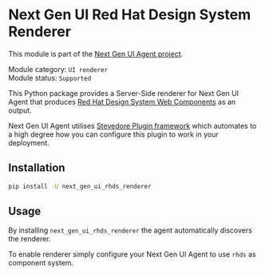 # Next Gen UI Red Hat Design System Renderer

This module is part of the [Next Gen UI Agent project](https://github.com/RedHat-UX/next-gen-ui-agent).

Module category: `UI renderer`  
Module status: `Supported`

This Python package provides a Server-Side renderer for Next Gen UI Agent that produces [Red Hat Design System Web Components](https://ux.redhat.com/) as an output.

Next Gen UI Agent utilises [Stevedore Plugin framework](https://docs.openstack.org/stevedore/latest/index.html) which automates to a high degree how you can configure this plugin to work in your deployment.

## Installation

```sh
pip install -U next_gen_ui_rhds_renderer
```

## Usage

By installing `next_gen_ui_rhds_renderer` the agent automatically discovers the renderer.

To enable renderer simply configure your Next Gen UI Agent to use `rhds` as component system.
